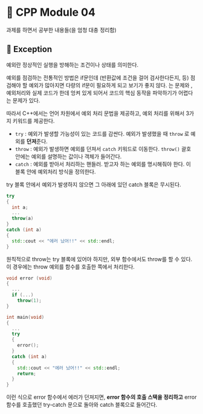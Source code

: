 # 🌟 CPP Module 04

과제를 하면서 공부한 내용들(을 엄청 대충 정리함)

## 🌸 Exception

예외란 정상적인 실행을 방해하는 조건이나 상태를 의미한다.

예외를 점검하는 전통적인 방법은 if문인데 (반환값에 조건을 걸어 검사한다든지, 등) 점검해야 할 예외가 많아지면 다량의 if문이 필요하게 되고 보기가 좋지 않다. 는 문제와 , 예외처리와 실제 코드가 한데 엉켜 있게 되어서 코드의 핵심 동작을 파악하기가 어렵다는 문제가 있다.

따라서 C++에서는 언어 차원에서 예외 처리 문법을 제공하고, 예외 처리를 위해서 3가지 키워드를 제공한다.

- `try` : 예외가 발생할 가능성이 있는 코드를 감싼다. 예외가 발생했을 때 `throw` 로 예외를 **던져**준다.
- `throw` : 예외가 발생하면 예외를 던져서 `catch` 키워드로 이동한다. `throw()` 괄호 안에는 예외를 설명하는 값이나 객체가 들어간다.
- `catch` : 예외를 받아서 처리하는 핸들러. 받고자 하는 예외를 명시해줘야 한다. 이 블록 안에 예외처리 방식을 정의한다.

try 블록 안에서 예외가 발생하지 않으면 그 아래에 있던 catch 블록은 무시된다.

```cpp
try
{
  int a;
  ...
  throw(a)
}
catch (int a)
{
  std::cout << "에러 났어!!" << std::endl;
}
```

원칙적으로 throw는 try 블록에 있어야 하지만, 외부 함수에서도 throw를 할 수 있다. 이 경우에는 throw 예외를 함수를 호출한 쪽에서 처리한다.

```cpp
void error (void)
{
  ...
  if (...)
    throw(1);
}

int main(void)
{
  ...
  try
  {
    error();
  }
  catch (int a)
  {
    std::cout << "에러 났어!!" << std::endl;
    return;
  }
}
```

이런 식으로 error 함수에서 에러가 던져지면, **error 함수의 호출 스택을 정리하고** error 함수를 호출했던 try-catch 문으로 돌아와 catch 블록으로 들어간다.